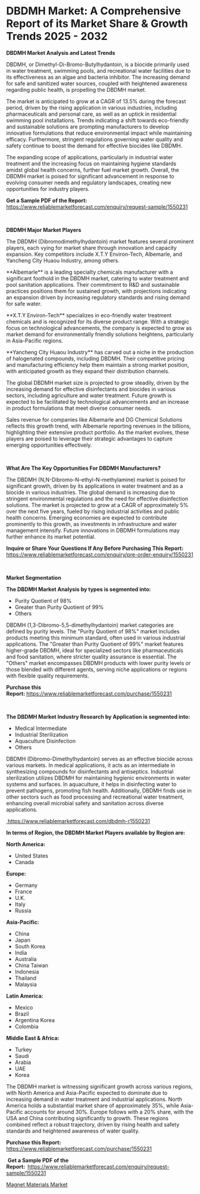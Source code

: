 <p><h1>DBDMH Market: A Comprehensive Report of its Market Share & Growth Trends 2025 - 2032</h1></p><p><strong>DBDMH Market Analysis and Latest Trends</strong></p>
<p><p>DBDMH, or Dimethyl-Di-Bromo-Butylhydantoin, is a biocide primarily used in water treatment, swimming pools, and recreational water facilities due to its effectiveness as an algae and bacteria inhibitor. The increasing demand for safe and sanitized water sources, coupled with heightened awareness regarding public health, is propelling the DBDMH market. </p><p>The market is anticipated to grow at a CAGR of 13.5% during the forecast period, driven by the rising application in various industries, including pharmaceuticals and personal care, as well as an uptick in residential swimming pool installations. Trends indicating a shift towards eco-friendly and sustainable solutions are prompting manufacturers to develop innovative formulations that reduce environmental impact while maintaining efficacy. Furthermore, stringent regulations governing water quality and safety continue to boost the demand for effective biocides like DBDMH. </p><p>The expanding scope of applications, particularly in industrial water treatment and the increasing focus on maintaining hygiene standards amidst global health concerns, further fuel market growth. Overall, the DBDMH market is poised for significant advancement in response to evolving consumer needs and regulatory landscapes, creating new opportunities for industry players.</p></p>
<p><strong>Get a Sample PDF of the Report:&nbsp;</strong> <a href="https://www.reliablemarketforecast.com/enquiry/request-sample/1550231?utm_campaign=3194&utm_medium=2&utm_source=Github&utm_content=ia&utm_term=31032025&utm_id=dbdmh">https://www.reliablemarketforecast.com/enquiry/request-sample/1550231</a></p>
<p>&nbsp;</p>
<p><strong>DBDMH Major Market Players</strong></p>
<p><p>The DBDMH (Dibromodimethylhydantoin) market features several prominent players, each vying for market share through innovation and capacity expansion. Key competitors include X.T.Y Environ-Tech, Albemarle, and Yancheng City Huaou Industry, among others.</p><p>**Albemarle** is a leading specialty chemicals manufacturer with a significant foothold in the DBDMH market, catering to water treatment and pool sanitation applications. Their commitment to R&D and sustainable practices positions them for sustained growth, with projections indicating an expansion driven by increasing regulatory standards and rising demand for safe water.</p><p>**X.T.Y Environ-Tech** specializes in eco-friendly water treatment chemicals and is recognized for its diverse product range. With a strategic focus on technological advancements, the company is expected to grow as market demand for environmentally friendly solutions heightens, particularly in Asia-Pacific regions.</p><p>**Yancheng City Huaou Industry** has carved out a niche in the production of halogenated compounds, including DBDMH. Their competitive pricing and manufacturing efficiency help them maintain a strong market position, with anticipated growth as they expand their distribution channels.</p><p>The global DBDMH market size is projected to grow steadily, driven by the increasing demand for effective disinfectants and biocides in various sectors, including agriculture and water treatment. Future growth is expected to be facilitated by technological advancements and an increase in product formulations that meet diverse consumer needs.</p><p>Sales revenue for companies like Albemarle and DG Chemical Solutions reflects this growth trend, with Albemarle reporting revenues in the billions, highlighting their extensive product portfolio. As the market evolves, these players are poised to leverage their strategic advantages to capture emerging opportunities effectively.</p></p>
<p>&nbsp;</p>
<p><strong>What Are The Key Opportunities For DBDMH Manufacturers?</strong></p>
<p><p>The DBDMH (N,N-Dibromo-N-ethyl-N-methylamine) market is poised for significant growth, driven by its applications in water treatment and as a biocide in various industries. The global demand is increasing due to stringent environmental regulations and the need for effective disinfection solutions. The market is projected to grow at a CAGR of approximately 5% over the next five years, fueled by rising industrial activities and public health concerns. Emerging economies are expected to contribute prominently to this growth, as investments in infrastructure and water management intensify. Future innovations in DBDMH formulations may further enhance its market potential.</p></p>
<p><strong>Inquire or Share Your Questions If Any Before Purchasing This Report:</strong> <a href="https://www.reliablemarketforecast.com/enquiry/pre-order-enquiry/1550231?utm_campaign=3194&utm_medium=2&utm_source=Github&utm_content=ia&utm_term=31032025&utm_id=dbdmh">https://www.reliablemarketforecast.com/enquiry/pre-order-enquiry/1550231</a></p>
<p>&nbsp;</p>
<p><strong>Market Segmentation</strong></p>
<p><strong>The DBDMH Market Analysis by types is segmented into:</strong></p>
<p><ul><li>Purity Quotient of 98%</li><li>Greater than Purity Quotient of 99%</li><li>Others</li></ul></p>
<p><p>DBDMH (1,3-Dibromo-5,5-dimethylhydantoin) market categories are defined by purity levels. The "Purity Quotient of 98%" market includes products meeting this minimum standard, often used in various industrial applications. The "Greater than Purity Quotient of 99%" market features higher-grade DBDMH, ideal for specialized sectors like pharmaceuticals and food sanitation, where stricter quality assurance is essential. The "Others" market encompasses DBDMH products with lower purity levels or those blended with different agents, serving niche applications or regions with flexible quality requirements.</p></p>
<p><strong>Purchase this Report:&nbsp;</strong><a href="https://www.reliablemarketforecast.com/purchase/1550231?utm_campaign=3194&utm_medium=2&utm_source=Github&utm_content=ia&utm_term=31032025&utm_id=dbdmh">https://www.reliablemarketforecast.com/purchase/1550231</a></p>
<p>&nbsp;</p>
<p><strong>The DBDMH Market Industry Research by Application is segmented into:</strong></p>
<p><ul><li>Medical Intermediate</li><li>Industrial Sterilization</li><li>Aquaculture Disinfection</li><li>Others</li></ul></p>
<p><p>DBDMH (Dibromo-Dimethylhydantoin) serves as an effective biocide across various markets. In medical applications, it acts as an intermediate in synthesizing compounds for disinfectants and antiseptics. Industrial sterilization utilizes DBDMH for maintaining hygienic environments in water systems and surfaces. In aquaculture, it helps in disinfecting water to prevent pathogens, promoting fish health. Additionally, DBDMH finds use in other sectors such as food processing and recreational water treatment, enhancing overall microbial safety and sanitation across diverse applications.</p></p>
<p><a href="https://www.reliablemarketforecast.com/dbdmh-r1550231?utm_campaign=3194&utm_medium=2&utm_source=Github&utm_content=ia&utm_term=31032025&utm_id=dbdmh">&nbsp;https://www.reliablemarketforecast.com/dbdmh-r1550231</a></p>
<p><strong>In terms of Region, the DBDMH Market Players available by Region are:</strong></p>
<p>
    <p> <strong> North America: </strong>
        <ul>
            <li>United States</li>
            <li>Canada</li>
        </ul>
        </p> 
    <p> <strong> Europe: </strong>
        <ul>
            <li>Germany</li>
            <li>France</li>
            <li>U.K.</li>
            <li>Italy</li>
            <li>Russia</li>
        </ul>
        </p> 
    <p> <strong> Asia-Pacific: </strong>
        <ul>
            <li>China</li>
            <li>Japan</li>
            <li>South Korea</li>
            <li>India</li>
            <li>Australia</li>
            <li>China Taiwan</li>
            <li>Indonesia</li>
            <li>Thailand</li>
            <li>Malaysia</li>
        </ul>
        </p> 
    <p> <strong> Latin America: </strong>
        <ul>
            <li>Mexico</li>
            <li>Brazil</li>
            <li>Argentina Korea</li>
            <li>Colombia</li>
        </ul>
        </p> 
    <p> <strong> Middle East & Africa: </strong>
        <ul>
            <li>Turkey</li>
            <li>Saudi</li>
            <li>Arabia</li>
            <li>UAE</li>
            <li>Korea</li>
        </ul>
    </p>
    </p>
<p><p>The DBDMH market is witnessing significant growth across various regions, with North America and Asia-Pacific expected to dominate due to increasing demand in water treatment and industrial applications. North America holds a substantial market share of approximately 35%, while Asia-Pacific accounts for around 30%. Europe follows with a 20% share, with the USA and China contributing significantly to growth. These regions combined reflect a robust trajectory, driven by rising health and safety standards and heightened awareness of water quality.</p></p>
<p><strong>Purchase this Report: </strong><a href="https://www.reliablemarketforecast.com/purchase/1550231?utm_campaign=3194&utm_medium=2&utm_source=Github&utm_content=ia&utm_term=31032025&utm_id=dbdmh">https://www.reliablemarketforecast.com/purchase/1550231</a></p>
<p>&nbsp;<strong>Get a Sample PDF of the Report:&nbsp;&nbsp;</strong><a href="https://www.reliablemarketforecast.com/enquiry/request-sample/1550231?utm_campaign=3194&utm_medium=2&utm_source=Github&utm_content=ia&utm_term=31032025&utm_id=dbdmh">https://www.reliablemarketforecast.com/enquiry/request-sample/1550231</a></p>
<p><strong></strong></p>
<p><p><a href="https://github.com/arvelm4nthig/Market-Research-Report-List-1/blob/main/magnet-materials-market.md?utm_campaign=3194&utm_medium=2&utm_source=Github&utm_content=ia&utm_term=31032025&utm_id=dbdmh">Magnet Materials Market</a></p></p>